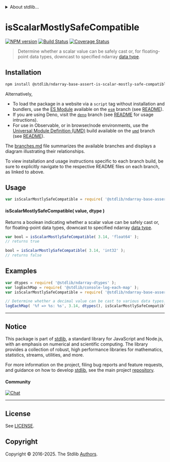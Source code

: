 <!--

@license Apache-2.0

Copyright (c) 2025 The Stdlib Authors.

Licensed under the Apache License, Version 2.0 (the "License");
you may not use this file except in compliance with the License.
You may obtain a copy of the License at

   http://www.apache.org/licenses/LICENSE-2.0

Unless required by applicable law or agreed to in writing, software
distributed under the License is distributed on an "AS IS" BASIS,
WITHOUT WARRANTIES OR CONDITIONS OF ANY KIND, either express or implied.
See the License for the specific language governing permissions and
limitations under the License.

-->


<details>
  <summary>
    About stdlib...
  </summary>
  <p>We believe in a future in which the web is a preferred environment for numerical computation. To help realize this future, we've built stdlib. stdlib is a standard library, with an emphasis on numerical and scientific computation, written in JavaScript (and C) for execution in browsers and in Node.js.</p>
  <p>The library is fully decomposable, being architected in such a way that you can swap out and mix and match APIs and functionality to cater to your exact preferences and use cases.</p>
  <p>When you use stdlib, you can be absolutely certain that you are using the most thorough, rigorous, well-written, studied, documented, tested, measured, and high-quality code out there.</p>
  <p>To join us in bringing numerical computing to the web, get started by checking us out on <a href="https://github.com/stdlib-js/stdlib">GitHub</a>, and please consider <a href="https://opencollective.com/stdlib">financially supporting stdlib</a>. We greatly appreciate your continued support!</p>
</details>

# isScalarMostlySafeCompatible

[![NPM version][npm-image]][npm-url] [![Build Status][test-image]][test-url] [![Coverage Status][coverage-image]][coverage-url] <!-- [![dependencies][dependencies-image]][dependencies-url] -->

> Determine whether a scalar value can be safely cast or, for floating-point data types, downcast to specified ndarray [data type][@stdlib/ndarray/dtypes].

<!-- Section to include introductory text. Make sure to keep an empty line after the intro `section` element and another before the `/section` close. -->

<section class="intro">

</section>

<!-- /.intro -->

<!-- Package usage documentation. -->

<section class="installation">

## Installation

```bash
npm install @stdlib/ndarray-base-assert-is-scalar-mostly-safe-compatible
```

Alternatively,

-   To load the package in a website via a `script` tag without installation and bundlers, use the [ES Module][es-module] available on the [`esm`][esm-url] branch (see [README][esm-readme]).
-   If you are using Deno, visit the [`deno`][deno-url] branch (see [README][deno-readme] for usage intructions).
-   For use in Observable, or in browser/node environments, use the [Universal Module Definition (UMD)][umd] build available on the [`umd`][umd-url] branch (see [README][umd-readme]).

The [branches.md][branches-url] file summarizes the available branches and displays a diagram illustrating their relationships.

To view installation and usage instructions specific to each branch build, be sure to explicitly navigate to the respective README files on each branch, as linked to above.

</section>

<section class="usage">

## Usage

<!-- eslint-disable id-length -->

```javascript
var isScalarMostlySafeCompatible = require( '@stdlib/ndarray-base-assert-is-scalar-mostly-safe-compatible' );
```

#### isScalarMostlySafeCompatible( value, dtype )

Returns a boolean indicating whether a scalar value can be safely cast or, for floating-point data types, downcast to specified ndarray [data type][@stdlib/ndarray/dtypes].

<!-- eslint-disable id-length -->

```javascript
var bool = isScalarMostlySafeCompatible( 3.14, 'float64' );
// returns true

bool = isScalarMostlySafeCompatible( 3.14, 'int32' );
// returns false
```

</section>

<!-- /.usage -->

<!-- Package usage notes. Make sure to keep an empty line after the `section` element and another before the `/section` close. -->

<section class="notes">

</section>

<!-- /.notes -->

<!-- Package usage examples. -->

<section class="examples">

## Examples

<!-- eslint-disable id-length -->

<!-- eslint no-undef: "error" -->

```javascript
var dtypes = require( '@stdlib/ndarray-dtypes' );
var logEachMap = require( '@stdlib/console-log-each-map' );
var isScalarMostlySafeCompatible = require( '@stdlib/ndarray-base-assert-is-scalar-mostly-safe-compatible' );

// Determine whether a decimal value can be cast to various data types...
logEachMap( '%f => %s: %s', 3.14, dtypes(), isScalarMostlySafeCompatible );
```

</section>

<!-- /.examples -->

<!-- Section to include cited references. If references are included, add a horizontal rule *before* the section. Make sure to keep an empty line after the `section` element and another before the `/section` close. -->

<section class="references">

</section>

<!-- /.references -->

<!-- Section for related `stdlib` packages. Do not manually edit this section, as it is automatically populated. -->

<section class="related">

</section>

<!-- /.related -->

<!-- Section for all links. Make sure to keep an empty line after the `section` element and another before the `/section` close. -->


<section class="main-repo" >

* * *

## Notice

This package is part of [stdlib][stdlib], a standard library for JavaScript and Node.js, with an emphasis on numerical and scientific computing. The library provides a collection of robust, high performance libraries for mathematics, statistics, streams, utilities, and more.

For more information on the project, filing bug reports and feature requests, and guidance on how to develop [stdlib][stdlib], see the main project [repository][stdlib].

#### Community

[![Chat][chat-image]][chat-url]

---

## License

See [LICENSE][stdlib-license].


## Copyright

Copyright &copy; 2016-2025. The Stdlib [Authors][stdlib-authors].

</section>

<!-- /.stdlib -->

<!-- Section for all links. Make sure to keep an empty line after the `section` element and another before the `/section` close. -->

<section class="links">

[npm-image]: http://img.shields.io/npm/v/@stdlib/ndarray-base-assert-is-scalar-mostly-safe-compatible.svg
[npm-url]: https://npmjs.org/package/@stdlib/ndarray-base-assert-is-scalar-mostly-safe-compatible

[test-image]: https://github.com/stdlib-js/ndarray-base-assert-is-scalar-mostly-safe-compatible/actions/workflows/test.yml/badge.svg?branch=main
[test-url]: https://github.com/stdlib-js/ndarray-base-assert-is-scalar-mostly-safe-compatible/actions/workflows/test.yml?query=branch:main

[coverage-image]: https://img.shields.io/codecov/c/github/stdlib-js/ndarray-base-assert-is-scalar-mostly-safe-compatible/main.svg
[coverage-url]: https://codecov.io/github/stdlib-js/ndarray-base-assert-is-scalar-mostly-safe-compatible?branch=main

<!--

[dependencies-image]: https://img.shields.io/david/stdlib-js/ndarray-base-assert-is-scalar-mostly-safe-compatible.svg
[dependencies-url]: https://david-dm.org/stdlib-js/ndarray-base-assert-is-scalar-mostly-safe-compatible/main

-->

[chat-image]: https://img.shields.io/gitter/room/stdlib-js/stdlib.svg
[chat-url]: https://app.gitter.im/#/room/#stdlib-js_stdlib:gitter.im

[stdlib]: https://github.com/stdlib-js/stdlib

[stdlib-authors]: https://github.com/stdlib-js/stdlib/graphs/contributors

[umd]: https://github.com/umdjs/umd
[es-module]: https://developer.mozilla.org/en-US/docs/Web/JavaScript/Guide/Modules

[deno-url]: https://github.com/stdlib-js/ndarray-base-assert-is-scalar-mostly-safe-compatible/tree/deno
[deno-readme]: https://github.com/stdlib-js/ndarray-base-assert-is-scalar-mostly-safe-compatible/blob/deno/README.md
[umd-url]: https://github.com/stdlib-js/ndarray-base-assert-is-scalar-mostly-safe-compatible/tree/umd
[umd-readme]: https://github.com/stdlib-js/ndarray-base-assert-is-scalar-mostly-safe-compatible/blob/umd/README.md
[esm-url]: https://github.com/stdlib-js/ndarray-base-assert-is-scalar-mostly-safe-compatible/tree/esm
[esm-readme]: https://github.com/stdlib-js/ndarray-base-assert-is-scalar-mostly-safe-compatible/blob/esm/README.md
[branches-url]: https://github.com/stdlib-js/ndarray-base-assert-is-scalar-mostly-safe-compatible/blob/main/branches.md

[stdlib-license]: https://raw.githubusercontent.com/stdlib-js/ndarray-base-assert-is-scalar-mostly-safe-compatible/main/LICENSE

[@stdlib/ndarray/dtypes]: https://github.com/stdlib-js/ndarray-dtypes

</section>

<!-- /.links -->
